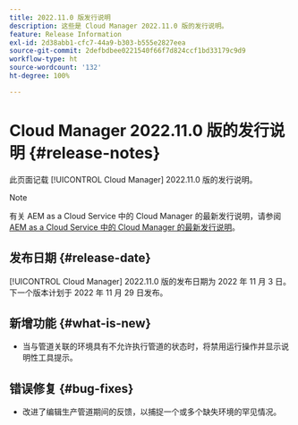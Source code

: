 ```yaml
---
title: 2022.11.0 版发行说明
description: 这些是 Cloud Manager 2022.11.0 版的发行说明。
feature: Release Information
exl-id: 2d38abb1-cfc7-44a9-b303-b555e2827eea
source-git-commit: 2defbdbee0221540f66f7d824ccf1bd33179c9d9
workflow-type: ht
source-wordcount: '132'
ht-degree: 100%

---
```



# Cloud Manager 2022.11.0 版的发行说明 {#release-notes}

此页面记载 [!UICONTROL Cloud Manager] 2022.11.0 版的发行说明。

>[!NOTE]
>
>有关 AEM as a Cloud Service 中的 Cloud Manager 的最新发行说明，请参阅 [AEM as a Cloud Service 中的 Cloud Manager 的最新发行说明](https://experienceleague.adobe.com/docs/experience-manager-cloud-service/content/implementing/using-cloud-manager/release-notes-cloud-manager/release-notes-cm-current.html)。

## 发布日期 {#release-date}

[!UICONTROL Cloud Manager] 2022.11.0 版的发布日期为 2022 年 11 月 3 日。下一个版本计划于 2022 年 11 月 29 日发布。

## 新增功能 {#what-is-new}

* 当与管道关联的环境具有不允许执行管道的状态时，将禁用运行操作并显示说明性工具提示。

## 错误修复 {#bug-fixes}

* 改进了编辑生产管道期间的反馈，以捕捉一个或多个缺失环境的罕见情况。
